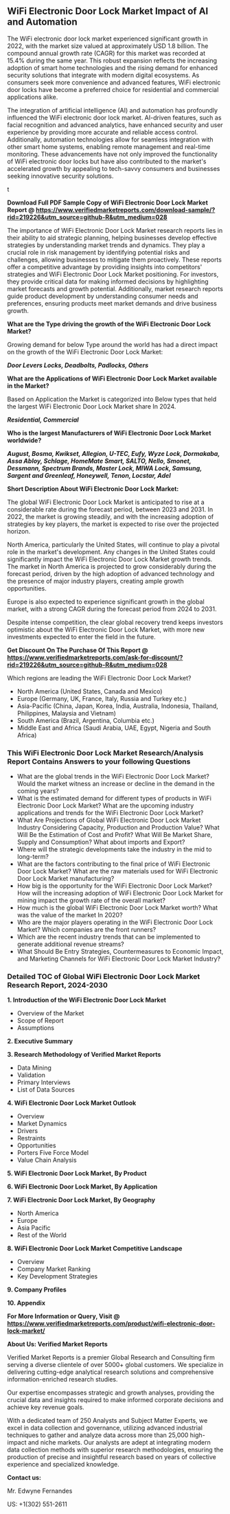 <h2>WiFi Electronic Door Lock Market Impact of AI and Automation</h2><p>The WiFi electronic door lock market experienced significant growth in 2022, with the market size valued at approximately USD 1.8 billion. The compound annual growth rate (CAGR) for this market was recorded at 15.4% during the same year. This robust expansion reflects the increasing adoption of smart home technologies and the rising demand for enhanced security solutions that integrate with modern digital ecosystems. As consumers seek more convenience and advanced features, WiFi electronic door locks have become a preferred choice for residential and commercial applications alike.</p><p>The integration of artificial intelligence (AI) and automation has profoundly influenced the WiFi electronic door lock market. AI-driven features, such as facial recognition and advanced analytics, have enhanced security and user experience by providing more accurate and reliable access control. Additionally, automation technologies allow for seamless integration with other smart home systems, enabling remote management and real-time monitoring. These advancements have not only improved the functionality of WiFi electronic door locks but have also contributed to the market's accelerated growth by appealing to tech-savvy consumers and businesses seeking innovative security solutions.</p>t</p><p id="" class=""><strong>Download Full PDF Sample Copy of WiFi Electronic Door Lock Market Report @ <a href="https://www.verifiedmarketreports.com/download-sample/?rid=219226&utm_source=github-R&utm_medium=028" target="_blank">https://www.verifiedmarketreports.com/download-sample/?rid=219226&utm_source=github-R&utm_medium=028</a></strong></p><p>The importance of&nbsp;WiFi Electronic Door Lock Market research reports lies in their ability to aid strategic planning, helping businesses develop effective strategies by understanding market trends and dynamics. They play a crucial role in risk management by identifying potential risks and challenges, allowing businesses to mitigate them proactively. These reports offer a competitive advantage by providing insights into competitors' strategies and WiFi Electronic Door Lock Market positioning. For investors, they provide critical data for making informed decisions by highlighting market forecasts and growth potential. Additionally, market research reports guide product development by understanding consumer needs and preferences, ensuring products meet market demands and drive business growth.</p><p><strong>What are the&nbsp;Type driving the growth of the WiFi Electronic Door Lock Market?</strong></p><p id="" class="">Growing demand for below Type around the world has had a direct impact on the growth of the WiFi Electronic Door Lock Market:</p><em><strong>Door Levers Locks, Deadbolts, Padlocks, Others</strong></em></p><strong>What are the&nbsp;Applications&nbsp;of WiFi Electronic Door Lock Market available in the Market?</strong></p><p id="" class="">Based on Application the Market is categorized into Below types that held the largest WiFi Electronic Door Lock Market share In 2024.</p><em><strong>Residential, Commercial</strong></em></p><strong>Who is the largest Manufacturers of WiFi Electronic Door Lock Market worldwide?</strong></p><p><em><strong>August, Bosma, Kwikset, Allegion, U-TEC, Eufy, Wyze Lock, Dormakaba, Assa Abloy, Schlage, HomeMate Smart, SALTO, Nello, Smonet, Dessmann, Spectrum Brands, Master Lock, MIWA Lock, Samsung, Sargent and Greenleaf, Honeywell, Tenon, Locstar, Adel</strong></em></p><p id="" class=""><strong>Short Description About WiFi Electronic Door Lock Market:</strong></p><p>The global WiFi Electronic Door Lock Market is anticipated to rise at a considerable rate during the forecast period, between 2023 and 2031. In 2022, the market is growing steadily, and with the increasing adoption of strategies by key players, the market is expected to rise over the projected horizon.</p><p>North America, particularly the United States, will continue to play a pivotal role in the market's development. Any changes in the United States could significantly impact the WiFi Electronic Door Lock Market growth trends. The market in North America is projected to grow considerably during the forecast period, driven by the high adoption of advanced technology and the presence of major industry players, creating ample growth opportunities.</p><p>Europe is also expected to experience significant growth in the global market, with a strong CAGR during the forecast period from 2024 to 2031.</p><p>Despite intense competition, the clear global recovery trend keeps investors optimistic about the WiFi Electronic Door Lock Market, with more new investments expected to enter the field in the future.</p><p id="" class=""><strong>Get Discount On The Purchase Of This Report @ <a href="https://www.verifiedmarketreports.com/ask-for-discount/?rid=219226&utm_source=github-R&utm_medium=028" target="_blank">https://www.verifiedmarketreports.com/ask-for-discount/?rid=219226&utm_source=github-R&utm_medium=028</a></strong></p>Which regions are leading the WiFi Electronic Door Lock Market?</p><ul><li>North America (United States, Canada and Mexico)</li><li>Europe (Germany, UK, France, Italy, Russia and Turkey etc.)</li><li>Asia-Pacific (China, Japan, Korea, India, Australia, Indonesia, Thailand, Philippines, Malaysia and Vietnam)</li><li>South America (Brazil, Argentina, Columbia etc.)</li><li>Middle East and Africa (Saudi Arabia, UAE, Egypt, Nigeria and South Africa)</li></ul><h3 id="" class="">This WiFi Electronic Door Lock Market Research/Analysis Report Contains Answers to your following Questions</h3><ul><li>What are the global trends in the WiFi Electronic Door Lock Market? Would the market witness an increase or decline in the demand in the coming years?</li><li>What is the estimated demand for different types of products in WiFi Electronic Door Lock Market? What are the upcoming industry applications and trends for the WiFi Electronic Door Lock Market?</li><li>What Are Projections of Global WiFi Electronic Door Lock Market Industry Considering Capacity, Production and Production Value? What Will Be the Estimation of Cost and Profit? What Will Be Market Share, Supply and Consumption? What about imports and Export?</li><li>Where will the strategic developments take the industry in the mid to long-term?</li><li>What are the factors contributing to the final price of WiFi Electronic Door Lock Market? What are the raw materials used for WiFi Electronic Door Lock Market manufacturing?</li><li>How big is the opportunity for the WiFi Electronic Door Lock Market? How will the increasing adoption of WiFi Electronic Door Lock Market for mining impact the growth rate of the overall market?</li><li>How much is the global WiFi Electronic Door Lock Market worth? What was the value of the market In 2020?</li><li>Who are the major players operating in the WiFi Electronic Door Lock Market? Which companies are the front runners?</li><li>Which are the recent industry trends that can be implemented to generate additional revenue streams?</li><li>What Should Be Entry Strategies, Countermeasures to Economic Impact, and Marketing Channels for WiFi Electronic Door Lock Market Industry?</li></ul><h3 id="" class="">Detailed TOC of Global WiFi Electronic Door Lock Market Research Report, 2024-2030</h3><p id="" class=""><strong>1. Introduction of the WiFi Electronic Door Lock Market</strong></p><ul><li>Overview of the Market</li><li>Scope of Report</li><li>Assumptions</li></ul><p id="" class=""><strong>2. Executive Summary</strong></p><p id="" class=""><strong>3. Research Methodology of Verified Market Reports</strong></p><ul><li>Data Mining</li><li>Validation</li><li>Primary Interviews</li><li>List of Data Sources</li></ul><p id="" class=""><strong>4. WiFi Electronic Door Lock Market Outlook</strong></p><ul><li>Overview</li><li>Market Dynamics</li><li>Drivers</li><li>Restraints</li><li>Opportunities</li><li>Porters Five Force Model</li><li>Value Chain Analysis</li></ul><p id="" class=""><strong>5. WiFi Electronic Door Lock Market, By Product</strong></p><p id="" class=""><strong>6. WiFi Electronic Door Lock Market, By Application</strong></p><p id="" class=""><strong>7. WiFi Electronic Door Lock Market, By Geography</strong></p><ul><li>North America</li><li>Europe</li><li>Asia Pacific</li><li>Rest of the World</li></ul><p id="" class=""><strong>8. WiFi Electronic Door Lock Market Competitive Landscape</strong></p><ul><li>Overview</li><li>Company Market Ranking</li><li>Key Development Strategies</li></ul><p id="" class=""><strong>9. Company Profiles</strong></p><p id="" class=""><strong>10. Appendix</strong></p><p id="" class=""><strong>For More Information or Query, Visit @ <a href="https://www.verifiedmarketreports.com/product/wifi-electronic-door-lock-market/" target="_blank">https://www.verifiedmarketreports.com/product/wifi-electronic-door-lock-market/</a></strong></p><p id="" class=""><strong>About Us: Verified Market Reports</strong></p><p id="" class="">Verified Market Reports is a premier Global Research and Consulting firm serving a diverse clientele of over 5000+ global customers. We specialize in delivering cutting-edge analytical research solutions and comprehensive information-enriched research studies.</p><p id="" class="">Our expertise encompasses strategic and growth analyses, providing the crucial data and insights required to make informed corporate decisions and achieve key revenue goals.</p><p id="" class="">With a dedicated team of 250 Analysts and Subject Matter Experts, we excel in data collection and governance, utilizing advanced industrial techniques to gather and analyze data across more than 25,000 high-impact and niche markets. Our analysts are adept at integrating modern data collection methods with superior research methodologies, ensuring the production of precise and insightful research based on years of collective experience and specialized knowledge.</p><p id="" class=""><strong>Contact us:</strong></p><p id="" class="">Mr. Edwyne Fernandes</p><p id="" class="">US: +1(302) 551-2611</p>